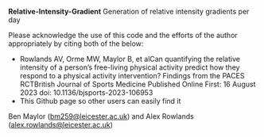 **Relative-Intensity-Gradient**
Generation of relative intensity gradients per day

Please acknowledge the use of this code and the efforts of the author appropriately by citing both of the below:
- Rowlands AV, Orme MW, Maylor B, et alCan quantifying the relative intensity of a person’s free-living physical activity predict how they respond to a physical activity intervention? Findings from the PACES RCTBritish Journal of Sports Medicine Published Online First: 16 August 2023 doi: 10.1136/bjsports-2023-106953
- This Github page so other users can easily find it

Ben Maylor (bm259@leicester.ac.uk) and Alex Rowlands (alex.rowlands@leicester.ac.uk)
